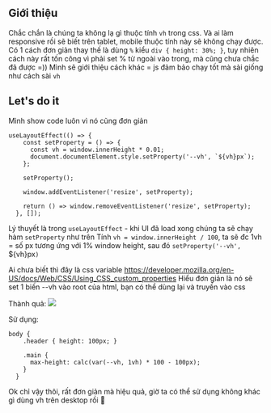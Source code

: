## Giới thiệu
Chắc chắn là chúng ta không lạ gì thuộc tính `vh` trong css. Và ai làm responsive rồi sẽ biết trên tablet, mobile thuộc tính này sẽ không chạy được.
Có 1 cách đơn giản thay thế là dùng `%` kiểu `div { height: 30%; }`, tuy nhiên cách này rất tốn công vì phải set % từ ngoài vào trong, mà cũng chưa chắc đã được =))
Mình sẽ giới thiệu cách khác = js đảm bảo chạy tốt mà sài giống như cách sài `vh`

## Let's do it
Mình show code luôn vì nó cũng đơn giản

```
useLayoutEffect(() => {
    const setProperty = () => {
      const vh = window.innerHeight * 0.01;
      document.documentElement.style.setProperty('--vh', `${vh}px`);
    };

    setProperty();

    window.addEventListener('resize', setProperty);

    return () => window.removeEventListener('resize', setProperty);
  }, []);
```

Lý thuyết là trong `useLayoutEffect` - khi UI đã load xong chúng ta sẽ chạy hàm `setProperty` như trên
Tính `vh = window.innerHeight / 100`, ta sẽ đc 1vh = số px tương ứng với 1% window height, sau đó `setProperty('--vh', `${vh}px`)`

Ai chưa biết thì đây là css variable https://developer.mozilla.org/en-US/docs/Web/CSS/Using_CSS_custom_properties
Hiểu đơn giản là nó sẽ set 1 biến --vh vào root của html, bạn có thể dùng lại và truyền vào css

Thành quả:
![](https://images.viblo.asia/e014fbf6-7e19-4796-b092-9daebe7d9580.png)

Sử dụng:
```
body {
    .header { height: 100px; }

    .main {
      max-height: calc(var(--vh, 1vh) * 100 - 100px);
    }
  }
```

Ok chỉ vậy thôi, rất đơn giản mà hiệu quả, giờ ta có thể sử dụng không khác gì dùng vh trên desktop rồi :wave: